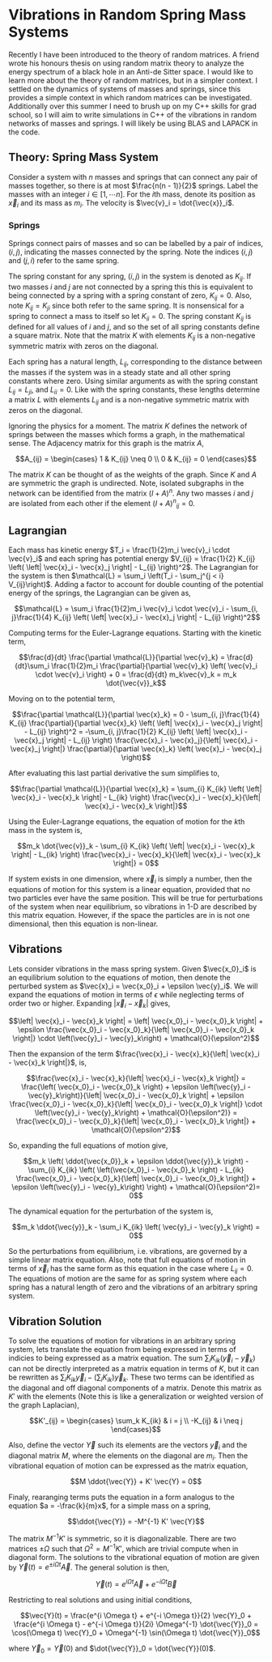 # Vibrations in Random Spring Mass Systems
Recently I have been introduced to the theory of random matrices. A friend wrote his honours thesis on using random matrix theory to analyze the energy spectrum of a black hole in an Anti-de Sitter space. I would like to learn more about the theory of random matrices, but in a simpler context. I settled on the dynamics of systems of masses and springs, since this provides a simple context in which random matrices can be investigated. Additionally over this summer I need to brush up on my C++ skills for grad school, so I will aim to write simulations in C++ of the vibrations in random networks of masses and springs. I will likely be using BLAS and LAPACK in the code.

## Theory: Spring Mass System
Consider a system with $n$ masses and springs that can connect any pair of masses together, so there is at most $\frac{n(n - 1)}{2}$ springs. Label the masses with an integer $i \in [1, \cdots n]$. For the $i$th mass, denote its position as $\vec{x}_i$ and its mass as $m_i$. The velocity is $\vec{v}_i = \dot{\vec{x}}_i$.

### Springs
Springs connect pairs of masses and so can be labelled by a pair of indices, $(i, j)$, indicating the masses connected by the spring. Note the indices $(i, j)$ and $(j, i)$ refer to the same spring.

The spring constant for any spring, $(i, j)$ in the system is denoted as $K_{ij}$. If two masses $i$ and $j$ are not connected by a spring this this is equivalent to being connected by a spring with a spring constant of zero, $K_{ij} = 0$. Also, note $K_{ij} = K_{ji}$ since both refer to the same spring. It is nonsensical for a spring to connect a mass to itself so let $K_{ii} = 0$. The spring constant $K_{ij}$ is defined for all values of $i$ and $j$, and so the set of all spring constants define a square matrix. Note that the matrix $K$ with elements $K_{ij}$ is a non-negative symmetric matrix with zeros on the diagonal.

Each spring has a natural length, $L_{ij}$, corresponding to the distance between the masses if the system was in a steady state and all other spring constants where zero. Using similar arguments as with the spring constant $L_{ij} = L_{ji}$, and $L_{ii} = 0$. Like with the spring constants, these lengths determine a matrix $L$ with elements $L_{ij}$ and is a non-negative symmetric matrix with zeros on the diagonal.

Ignoring the physics for a moment. The matrix $K$ defines the network of springs between the masses which forms a graph, in the mathematical sense. The Adjacency matrix for this graph is the matrix $A$,

$$A_{ij} = 
\begin{cases}
1 & K_{ij} \neq 0 \\
0 & K_{ij} = 0
\end{cases}$$

The matrix $K$ can be thought of as the weights of the graph. Since $K$ and $A$ are symmetric the graph is undirected. Note, isolated subgraphs in the network can be identified from the matrix $(I + A)^n$. Any two masses $i$ and $j$ are isolated from each other if the element ${(I + A)^n}_{ij} = 0$.

## Lagrangian
Each mass has kinetic energy $T_i = \frac{1}{2}m_i \vec{v}_i \cdot \vec{v}_i$ and each spring has potential energy $V_{ij} = \frac{1}{2} K_{ij} \left( \left| \vec{x}_i - \vec{x}_j \right| - L_{ij} \right)^2$. The Lagrangian for the system is then $\mathcal{L} = \sum_i \left(T_i - \sum_j^{j < i} V_{ij}\right)$. Adding a factor to account for double counting of the potential energy of the springs, the Lagrangian can be given as,

$$\mathcal{L} = \sum_i \frac{1}{2}m_i \vec{v}_i \cdot \vec{v}_i - \sum_{i, j}\frac{1}{4} K_{ij} \left( \left| \vec{x}_i - \vec{x}_j \right| - L_{ij} \right)^2$$

Computing terms for the Euler-Lagrange equations. Starting with the kinetic term,

$$\frac{d}{dt} \frac{\partial \mathcal{L}}{\partial \vec{v}_k} = \frac{d}{dt}\sum_i \frac{1}{2}m_i \frac{\partial}{\partial \vec{v}_k} \left( \vec{v}_i \cdot \vec{v}_i \right) + 0 = \frac{d}{dt} m_k\vec{v}_k = m_k \dot{\vec{v}}_k$$

Moving on to the potential term,

$$\frac{\partial \mathcal{L}}{\partial \vec{x}_k} = 0 - \sum_{i, j}\frac{1}{4} K_{ij} \frac{\partial}{\partial \vec{x}_k} \left( \left| \vec{x}_i - \vec{x}_j \right| - L_{ij} \right)^2 = -\sum_{i, j}\frac{1}{2} K_{ij} \left( \left| \vec{x}_i - \vec{x}_j \right| - L_{ij} \right) \frac{\vec{x}_i - \vec{x}_j}{\left| \vec{x}_i - \vec{x}_j \right|} \frac{\partial}{\partial \vec{x}_k} \left( \vec{x}_i - \vec{x}_j \right)$$

After evaluating this last partial derivative the sum simplifies to,

$$\frac{\partial \mathcal{L}}{\partial \vec{x}_k} = \sum_{i} K_{ik} \left( \left| \vec{x}_i - \vec{x}_k \right| - L_{ik} \right) \frac{\vec{x}_i - \vec{x}_k}{\left| \vec{x}_i - \vec{x}_k \right|}$$

Using the Euler-Lagrange equations, the equation of motion for the $k$th mass in the system is,

$$m_k \dot{\vec{v}}_k - \sum_{i} K_{ik} \left( \left| \vec{x}_i - \vec{x}_k \right| - L_{ik} \right) \frac{\vec{x}_i - \vec{x}_k}{\left| \vec{x}_i - \vec{x}_k \right|} = 0$$

If system exists in one dimension, where $\vec{x}_i$ is simply a number, then the equations of motion for this system is a linear equation, provided that no two particles ever have the same position. This will be true for perturbations of the system when near equilibrium, so vibrations in $1$-D are described by this matrix equation. However, if the space the particles are in is not one dimensional, then this equation is non-linear.

## Vibrations
Lets consider vibrations in the mass spring system. Given $\vec{x_0}_i$ is an equilibrium solution to the equations of motion, then denote the perturbed system as $\vec{x}_i = \vec{x_0}_i + \epsilon \vec{y}_i$. We will expand the equations of motion in terms of $\epsilon$ while neglecting terms of order two or higher. Expanding $\left| \vec{x}_i - \vec{x}_k \right|$ gives, 

$$\left| \vec{x}_i - \vec{x}_k \right| = \left| \vec{x_0}_i - \vec{x_0}_k \right| + \epsilon \frac{\vec{x_0}_i - \vec{x_0}_k}{\left| \vec{x_0}_i - \vec{x_0}_k \right|} \cdot \left(\vec{y}_i - \vec{y}_k\right) + \mathcal{O}(\epsilon^2)$$

Then the expansion of the term $\frac{\vec{x}_i - \vec{x}_k}{\left| \vec{x}_i - \vec{x}_k \right|}$, is,

$$\frac{\vec{x}_i - \vec{x}_k}{\left| \vec{x}_i - \vec{x}_k \right|} = \frac{\left( \vec{x_0}_i - \vec{x_0}_k \right) + \epsilon \left(\vec{y}_i - \vec{y}_k\right)}{\left| \vec{x_0}_i - \vec{x_0}_k \right| + \epsilon \frac{\vec{x_0}_i - \vec{x_0}_k}{\left| \vec{x_0}_i - \vec{x_0}_k \right|} \cdot \left(\vec{y}_i - \vec{y}_k\right) + \mathcal{O}(\epsilon^2)} = \frac{\vec{x_0}_i - \vec{x_0}_k}{\left| \vec{x_0}_i - \vec{x_0}_k \right|} + \mathcal{O}(\epsilon^2)$$

So, expanding the full equations of motion give,

$$m_k \left( \ddot{\vec{x_0}}_k + \epsilon \ddot{\vec{y}}_k \right) - \sum_{i} K_{ik} \left( \left(\vec{x_0}_i - \vec{x_0}_k \right) - L_{ik} \frac{\vec{x_0}_i - \vec{x_0}_k}{\left| \vec{x_0}_i - \vec{x_0}_k \right|} + \epsilon \left(\vec{y}_i - \vec{y}_k\right) \right) + \mathcal{O}(\epsilon^2)= 0$$

The dynamical equation for the perturbation of the system is,

$$m_k \ddot{\vec{y}}_k - \sum_i K_{ik} \left( \vec{y}_i - \vec{y}_k \right) = 0$$

So the perturbations from equilibrium, i.e. vibrations, are governed by a simple linear matrix equation. Also, note that full equations of motion in terms of $\vec{x}_i$ has the same form as this equation in the case where $L_{ij} = 0$. The equations of motion are the same for as spring system where each spring has a natural length of zero and the vibrations of an arbitrary spring system.

## Vibration Solution
To solve the equations of motion for vibrations in an arbitrary spring system, lets translate the equation from being expressed in terms of indicies to being expressed as a matrix equation. The sum $\sum_i K_{ik} \left( \vec{y}_i - \vec{y}_k \right)$ can not be directly interpreted as a matrix equation in terms of $K$, but it can be rewritten as $\sum_{i} K_{ik} \vec{y}_i - \left( \sum_i K_{ik} \right) \vec{y}_k$. These two terms can be identified as the diagonal and off diagonal components of a matrix. Denote this matrix as $K'$ with the elements (Note this is like a generalization or weighted version of the graph Laplacian),

$$K'_{ij} =
\begin{cases}
\sum_k K_{ik} & i = j \\
-K_{ij} & i \neq j
\end{cases}$$

Also, define the vector $\vec{Y}$ such its elements are the vectors $\vec{y}_i$ and the diagonal matrix $M$, where the elements on the diagonal are $m_i$. Then the vibrational equation of motion can be expressed as the matrix equation,

$$M \ddot{\vec{Y}} + K' \vec{Y} = 0$$

Finaly, rearanging terms puts the equation in a form analogus to the equation $a = -\frac{k}{m}x$, for a simple mass on a spring,

$$\ddot{\vec{Y}} = -M^{-1} K' \vec{Y}$$

The matrix $M^{-1} K'$ is symmetric, so it is diagonalizable. There are two matrices $\pm \Omega$ such that ${\Omega}^2 = M^{-1} K'$, which are trivial compute when in diagonal form. The solutions to the vibrational equation of motion are given by $\vec{Y}(t) = e^{\pm i \Omega t}\vec{A}$. The general solution is then,

$$\vec{Y}(t) = e^{i \Omega t} \vec{A} + e^{-i \Omega t} \vec{B}$$

Restricting to real solutions and using initial conditions,

$$\vec{Y}(t) = \frac{e^{i \Omega t} + e^{-i \Omega t}}{2} \vec{Y}_0 + \frac{e^{i \Omega t} - e^{-i \Omega t}}{2i} \Omega^{-1} \dot{\vec{Y}}_0 = \cos(\Omega t) \vec{Y}_0 + \Omega^{-1} \sin(\Omega t) \dot{\vec{Y}}_0$$

where $\vec{Y}_0 = \vec{Y}(0)$ and $\dot{\vec{Y}}_0 = \dot{\vec{Y}}(0)$.

